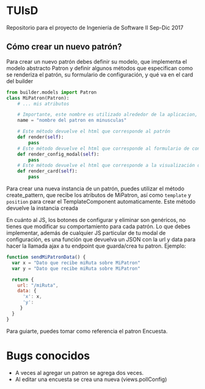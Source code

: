 # TUIsD
Repositorio para el proyecto de Ingeniería de Software II Sep-Dic 2017

## Cómo crear un nuevo patrón?
Para crear un nuevo patrón debes definir su modelo, que implementa el modelo abstracto Patron y definir algunos métodos que especifican como se renderiza el patrón, su formulario de configuración, y qué va en el card del builder

```python
from builder.models import Patron
class MiPatron(Patron):
    # ... mis atributos

    # Importante, este nombre es utilizado alrededor de la aplicacion, y debe ser consistente con el nombre de patron que utilizas en JS para las funciones que se describen mas adelante
    name = "nombre del patron en minusculas"

    # Este método devuelve el html que corresponde al patrón
    def render(self):
        pass
    # Este método devuelve el html que corresponde al formulario de configuración del patrón
    def render_config_modal(self):
        pass
    # Este método devuelve el html que corresponde a la visualización del patrón en el constructor
    def render_card(self):
        pass
```

Para crear una nueva instancia de un patrón, puedes utilizar el método create_pattern, que recibe los atributos de MiPatron, así como `template` y `position` para crear el TemplateComponent automaticamente. Este método devuelve la instancia creada


En cuánto al JS, los botones de configurar y eliminar son genéricos, no tienes que modificar su comportamiento para cada patrón. Lo que debes implementar, además de cualquier JS particular de tu modal de configuración, es una función que devuelva un JSON con la url y data para hacer la llamada ajax a tu endpoint que guarda/crea tu patron. Ejemplo:

```javascript
function sendMiPatronData() {
  var x = "Dato que recibe miRuta sobre MiPatron"
  var y = "Dato que recibe miRuta sobre MiPatron"

  return {
    url: "/miRuta",
    data: {
      'x': x,
      'y': 
     }
  }
}
```

Para guiarte, puedes tomar como referencia el patron Encuesta.


# Bugs conocidos
- A veces al agregar un patron se agrega dos veces.
- Al editar una encuesta se crea una nueva (views.pollConfig)
